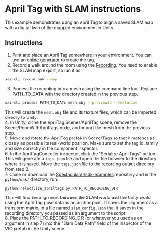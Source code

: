 # April Tag with SLAM instructions

This example demonstrates using an April Tag to align a saved SLAM map with a digital twin of the mapped environment in Unity. 

## Instructions

1. Print and place an April Tag somewhere in your environment. You can use an [online generator](https://chaitanyantr.github.io/apriltag.html) to create the tag.
2. Record a walk around the room using the [Recording](https://spectacularai.github.io/docs/sdk/recording.html). You need to enable the SLAM map export, so run it as 
```bash
sai-cli record oak --map
```
3. Process the recording into a mesh using the command line tool. Replace PATH_TO_DATA with the directory created in the previous step.
```bash
sai-cli process PATH_TO_DATA mesh.obj --preview3d --texturize
```
This will create the `mesh.obj` file and its texture files, which can be imported directly to Unity.  
4. In Unity, clone the AprilTag/Scenes/AprilTag scene, remove the Scene/RoomWithAprilTags node, and import the mesh from the previous step.  
5. Move and rotate the AprilTag prefab in Scene/Tags so that it matches as closely as possible its real-world position. Make sure to set the tag id. family and size correctly in the component inspector.  
6. In the AprilTagController inspector, click the "Serialize April Tags" button. This will generate a `tags.json` file and open the file browser to the directory where it is saved. Move the `tags.json` file to the recording output directory from step 2.  
7. Clone or download the [SpectacularAI/sdk-examples](https://github.com/SpectacularAI/sdk-examples) repository and in the `python/oak/` directory, run:
```bash
python relocalize_apriltags.py PATH_TO_RECORDING_DIR
```
This will find the alignment between the SLAM world and the Unity world using the April Tag pose data as an anchor point. It saves the alignment as a transform matrix, in a file named `slam_config.json` that it saves in the recording directory you passed as an argument to the script.  
8. Place the PATH_TO_RECORDING_DIR (or whatever you used as an argument in step 7) into the "Slam Data Path" field of the inspector of the VIO prefab in the Unity scene.  
